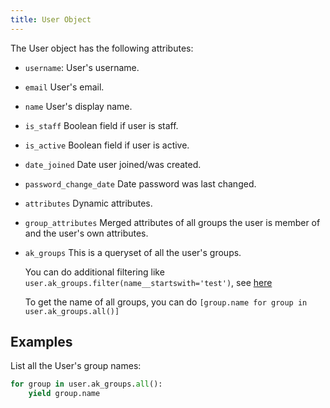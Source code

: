 ```yaml
---
title: User Object
---
```


The User object has the following attributes:

- `username`: User's username.
- `email` User's email.
- `name` User's display name.
- `is_staff` Boolean field if user is staff.
- `is_active` Boolean field if user is active.
- `date_joined` Date user joined/was created.
- `password_change_date` Date password was last changed.
- `attributes` Dynamic attributes.
- `group_attributes` Merged attributes of all groups the user is member of and the user's own attributes.
- `ak_groups` This is a queryset of all the user's groups.

    You can do additional filtering like `user.ak_groups.filter(name__startswith='test')`, see [here](https://docs.djangoproject.com/en/3.1/ref/models/querysets/#id4)

    To get the name of all groups, you can do `[group.name for group in user.ak_groups.all()]`

## Examples

List all the User's group names:

```python
for group in user.ak_groups.all():
    yield group.name
```
